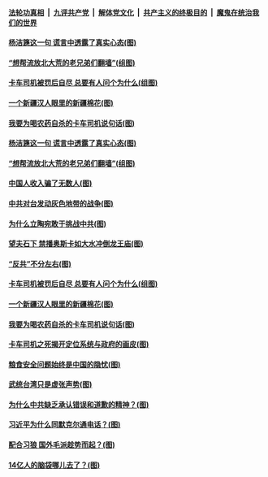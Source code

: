 ####  [法轮功真相](../../../../basic/blob/master/README.md?t=04112101) &nbsp;|&nbsp; [九评共产党](../../../../9ping.md/blob/master/README.md?t=04112101) &nbsp;|&nbsp; [解体党文化](../../../../jtdwh.md/blob/master/README.md?t=04112101)  &nbsp;|&nbsp; [共产主义的终极目的](../../../../gczydzjmd.md/blob/master/README.md?t=04112101) &nbsp;|&nbsp; [魔鬼在统治我们的世界](../../../../mgztzwmdsj.md/blob/master/README.md?t=04112101) 

#### [杨洁篪这一句 谎言中透露了真实心态(图)](../pages/p4/968397.md?t=04112101) 

#### [“想帮流放北大荒的老兄弟们翻墙”(组图)](../pages/p4/968186.md?t=04112101) 


#### [卡车司机被罚后自尽 总要有人问个为什么(组图)](../pages/p4/968261.md?t=04112101) 

#### [一个新疆汉人眼里的新疆棉花(图)](../pages/p4/968264.md?t=04112101) 

#### [我要为喝农药自杀的卡车司机说句话(图)](../pages/p4/968265.md?t=04112101) 


#### [杨洁篪这一句 谎言中透露了真实心态(图)](../pages/p4/968397.md?t=04112101) 

#### [“想帮流放北大荒的老兄弟们翻墙”(组图)](../pages/p4/968186.md?t=04112101) 

#### [中国人收入骗了无数人(图)](../pages/p4/968374.md?t=04112101) 

#### [中共对台发动灰色地带的战争(图)](../pages/p4/968349.md?t=04112101) 

#### [为什么立陶宛敢于挑战中共(图)](../pages/p4/968197.md?t=04112101) 

#### [望夫石下 禁播奥斯卡如大水冲倒龙王庙(图)](../pages/p4/968342.md?t=04112101) 


#### [“反共”不分左右(图)](../pages/p4/968284.md?t=04112101) 

#### [卡车司机被罚后自尽 总要有人问个为什么(组图)](../pages/p4/968261.md?t=04112101) 

#### [一个新疆汉人眼里的新疆棉花(图)](../pages/p4/968264.md?t=04112101) 


#### [我要为喝农药自杀的卡车司机说句话(图)](../pages/p4/968265.md?t=04112101) 

#### [卡车司机之死揭开定位系统与政府的画皮(图)](../pages/p4/968263.md?t=04112101) 

#### [粮食安全问题始终是中国的隐忧(图)](../pages/p4/968258.md?t=04112101) 

#### [武统台湾只是虚张声势(图)](../pages/p4/968173.md?t=04112101) 

#### [为什么中共缺乏承认错误和道歉的精神？(图)](../pages/p4/968167.md?t=04112101) 

#### [习近平为什么同默克尔通电话？(图)](../pages/p4/968155.md?t=04112101) 

#### [配合习狼 国外毛派趁势而起？(图)](../pages/p4/968151.md?t=04112101) 

#### [14亿人的脑袋哪儿去了？(图)](../pages/p4/968150.md?t=04112101) 

